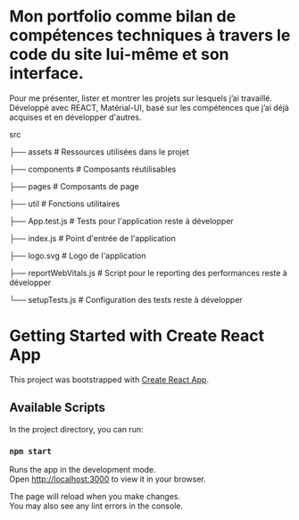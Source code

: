 # Mon portfolio comme bilan de compétences techniques à travers le code du site lui-même et son interface.
Pour me présenter, lister et montrer les projets sur lesquels j’ai travaillé.
Développé avec REACT, Matérial-UI, basé sur les compétences que j’ai déjà acquises et en développer d'autres.

src

├── assets                  # Ressources utilisées dans le projet

├── components              # Composants réutilisables

├── pages                   # Composants de page

├── util                    # Fonctions utilitaires

├── App.test.js             # Tests pour l'application reste à développer

├── index.js                # Point d'entrée de l'application

├── logo.svg                # Logo de l'application

├── reportWebVitals.js      # Script pour le reporting des performances reste à développer

└── setupTests.js           # Configuration des tests reste à développer

# Getting Started with Create React App

This project was bootstrapped with [Create React App](https://github.com/facebook/create-react-app).

## Available Scripts

In the project directory, you can run:

### `npm start`

Runs the app in the development mode.\
Open [http://localhost:3000](http://localhost:3000) to view it in your browser.

The page will reload when you make changes.\
You may also see any lint errors in the console.
